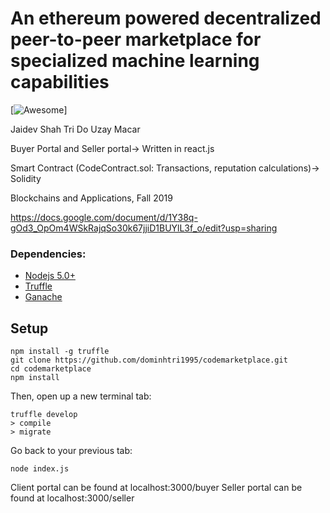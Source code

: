 # An ethereum powered decentralized peer-to-peer marketplace for specialized machine learning capabilities

[![Awesome](https://cdn.rawgit.com/sindresorhus/awesome/d7305f38d29fed78fa85652e3a63e154dd8e8829/media/badge.svg)]
 
Jaidev Shah
Tri Do
Uzay Macar

Buyer Portal and Seller portal-> Written in react.js

Smart Contract (CodeContract.sol: Transactions, reputation calculations)-> Solidity

Blockchains and Applications, Fall 2019

https://docs.google.com/document/d/1Y38q-gOd3_OpOm4WSkRajqSo30k67jjiD1BUYlL3f_o/edit?usp=sharing


### Dependencies:
- [Nodejs 5.0+](https://nodejs.org/en/)
- [Truffle](https://github.com/trufflesuite/truffle)
- [Ganache](http://truffleframework.com/ganache/)

## Setup
```
npm install -g truffle
git clone https://github.com/dominhtri1995/codemarketplace.git
cd codemarketplace
npm install
```
Then, open up a new terminal tab:
```
truffle develop
> compile
> migrate
```
Go back to your previous tab:
```
node index.js
```
Client portal can be found at localhost:3000/buyer
Seller portal can be found at localhost:3000/seller
